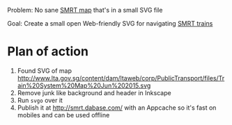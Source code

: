 Problem: No sane [SMRT map](http://www.smrt.com.sg/) that's in a small SVG file

Goal: Create a small open Web-friendly SVG for navigating [SMRT trains](http://en.wikipedia.org/wiki/SMRT_Trains)

# Plan of action

1. Found SVG of map <http://www.lta.gov.sg/content/dam/ltaweb/corp/PublicTransport/files/Train%20System%20Map%20Jun%202015.svg>
2. Remove junk like background and header in Inkscape
3. Run `svgo` over it
4. Publish it at <http://smrt.dabase.com/> with an Appcache so it's fast on mobiles and can be used offline

